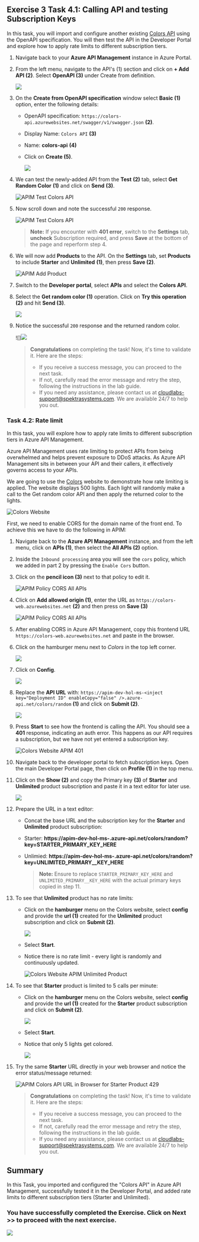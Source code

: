 ## Exercise 3 Task 4.1: Calling API and testing Subscription Keys

In this task, you will import and configure another existing [Colors API](https://colors-api.azurewebsites.net/swagger/v1/swagger.json) using the OpenAPI specification. You will then test the API in the Developer Portal and explore how to apply rate limits to different subscription tiers.

1. Navigate back to your **Azure API Management** instance in Azure Portal.

1. From the left menu, navigate to the API's (1) section and click on **+ Add API (2)**. Select **OpenAPI (3)** under Create from definition. 

   ![](media/E3T3S1-0209.png) 
  
1. On the **Create from OpenAPI specification** window select **Basic (1)** option, enter the following details:

   - OpenAPI specification: `https://colors-api.azurewebsites.net/swagger/v1/swagger.json` **(2)**.
   - Display Name: `Colors API` **(3)**
   - Name: **colors-api** **(4)**
   - Click on **Create (5)**.

      ![](media3/E3T4.1S3-0209.png)

1. We can test the newly-added API from the **Test** **(2)** tab, select **Get Random Color** **(1)** and click on **Send** **(3)**.

      ![APIM Test Colors API](media3/P8-T4.1-STesta.png)

1. Now scroll down and note the successful `200` response.

      ![APIM Test Colors API](media3/04.png)

   > **Note:** If you encounter with **401 error**, switch to the **Settings** tab, **uncheck** Subscription required, and press **Save** at the bottom of the page and reperform step 4.

1. We will now add **Products** to the API. On the **Settings** tab, set **Products** to include **Starter** and **Unlimited** **(1)**, then press **Save (2)**.

      ![APIM Add Product](media3/05.png)

1. Switch to the **Developer portal**, select **APIs** and select the **Colors API**.

1. Select the **Get random color (1)** operation. Click on **Try this operation (2)** and hit **Send (3)**. 

      ![](media3/E3T4.1S8-0209.png)

1. Notice the successful `200` response and the returned random color.

      ![]![](media3/E3T4.1S9-0209.png)

   > **Congratulations** on completing the task! Now, it's time to validate it. Here are the steps:
   > - If you receive a success message, you can proceed to the next task.
   > - If not, carefully read the error message and retry the step, following the instructions in the lab guide. 
   > - If you need any assistance, please contact us at cloudlabs-support@spektrasystems.com. We are available 24/7 to help you out.

      <validation step="11eb4759-b54b-4e41-a546-e2fa3d86e8e9" />

### Task 4.2: Rate limit

In this task, you will explore how to apply rate limits to different subscription tiers in Azure API Management.

Azure API Management uses rate limiting to protect APIs from being overwhelmed and helps prevent exposure to DDoS attacks. As Azure API Management sits in between your API and their callers, it effectively governs access to your APIs.  

We are going to use the [Colors](https://colors-web.azurewebsites.net) website to demonstrate how rate limiting is applied. The website displays 500 lights. Each light will randomly make a call to the Get random color API and then apply the returned color to the lights.

![Colors Website](media3/08.png)

First, we need to enable CORS for the domain name of the front end. To achieve this we have to do the following in APIM:

1. Navigate back to the **Azure API Management** instance, and from the left menu, click on **APIs (1)**, then select the **All APIs (2)** option.

1. Inside the `Inbound processing` area you will see the `cors` policy, which we added in part 2 by pressing the `Enable Cors` button.

1. Click on the **pencil icon (3)** next to that policy to edit it.

      ![APIM Policy CORS All APIs](media3/E3T4.2S3-0209.png)  

1. Click on **Add allowed origin (1)**, enter the URL as `https://colors-web.azurewebsites.net`  **(2)** and then press on **Save (3)**

      ![APIM Policy CORS All APIs](media3/E3T4.2S4-0209.png) 

1. After enabling CORS in Azure API Management, copy this frontend URL `https://colors-web.azurewebsites.net` and paste in the browser.

1. Click on the hamburger menu next to *Colors* in the top left corner.

      ![](./media3/hamburgermenu.png)
   
1. Click on **Config**.

      ![](./media3/config.png)
   
1. Replace the **API URL** with: `https://apim-dev-hol-ms-<inject key="Deployment ID" enableCopy="false" />.azure-api.net/colors/random` **(1)** and click on **Submit (2)**.

      ![](./media3/E3T4.2S8-0209.png)

1. Press **Start** to see how the frontend is calling the API. You should see a **401** response, indicating an auth error. This happens as our API requires a subscription, but we have not yet entered a subscription key.

      ![Colors Website APIM 401](media3/11.png)

1. Navigate back to the developer portal to fetch subscription keys. Open the main Developer Portal page, then click on **Profile (1)** in the top menu.

1. Click on the **Show (2)** and copy the Primary key **(3)** of **Starter** and **Unlimited** product subscription and paste it in a text editor for later use.

      ![](./media3/E3T4.2S10-0209.png)
        
1. Prepare the URL in a text editor:

      - Concat the base URL and the subscription key for the **Starter** and **Unlimited** product subscription:
      
      - Starter: **https://apim-dev-hol-ms-<inject key="Deployment ID" enableCopy="false" />.azure-api.net/colors/random?key=STARTER_PRIMARY_KEY_HERE**
        
      - Unlimied: **https://apim-dev-hol-ms-<inject key="Deployment ID" enableCopy="false" />.azure-api.net/colors/random?key=UNLIMITED_PRIMARY__KEY_HERE**
    
        >**Note:** Ensure to replace `STARTER_PRIMARY_KEY_HERE` and `UNLIMITED_PRIMARY__KEY_HERE` with the actual primary keys copied in step 11.

1. To see that **Unlimited** product has no rate limits:
    
      - Click on the **hamburger** menu on the Colors website, select **config** and provide the **url (1)** created for the **Unlimited** product subscription and click on **Submit (2)**.

        ![](./media3/E3T4.2S13-0209.png)
      
      - Select **Start**.
    
      - Notice there is no rate limit - every light is randomly and continuously updated. 

         ![Colors Website APIM Unlimited Product](media3/12.png)

1. To see that **Starter** product is limited to 5 calls per minute:
   
      - Click on the **hamburger** menu on the Colors website, select **config** and provide the **url (1)** created for the **Starter** product subscription and click on **Submit (2)**.

        ![](./media3/E3T4.2S13-0209.png)
    
      - Select **Start**.
    
      - Notice that only 5 lights get colored.

         ![](./media3/colors1.png)

1. Try the same **Starter** URL directly in your web browser and notice the error status/message returned:

      ![APIM Colors API URL in Browser for Starter Product 429 ](./media3/E3T4.2S15-0209.png)


   > **Congratulations** on completing the task! Now, it's time to validate it. Here are the steps:
   > - If you receive a success message, you can proceed to the next task.
   > - If not, carefully read the error message and retry the step, following the instructions in the lab guide. 
   > - If you need any assistance, please contact us at cloudlabs-support@spektrasystems.com. We are available 24/7 to help you out.

      <validation step="1f76f1e2-0059-4133-a585-99bc3ec5846e" />

## Summary

In this Task, you imported and configured the "Colors API" in Azure API Management, successfully tested it in the Developer Portal, and added rate limits to different subscription tiers (Starter and Unlimited).

### You have successfully completed the Exercise. Click on **Next >>** to proceed with the next exercise.

  ![](../gs/media/api-07.png)

